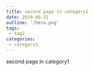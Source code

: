 ```yaml
---
title: second page in category1
date: 2019-09-21
outline: '/hero.png'
tags:
 - tag2
categories:
 - category1
---
```


second page in category1